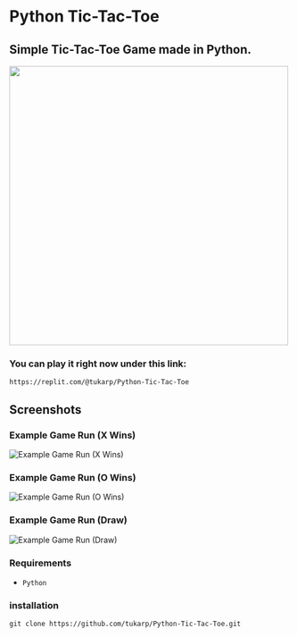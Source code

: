 # Python Tic-Tac-Toe

## Simple Tic-Tac-Toe Game made in Python.

<img src="https://github.com/tukarp/Python-Tic-Tac-Toe/blob/main/Images/Tic-Tac-Toe.png" width=500 height=500>

### You can play it right now under this link:

```
https://replit.com/@tukarp/Python-Tic-Tac-Toe
```

## Screenshots

### Example Game Run (X Wins)

![Example Game Run (X Wins)](https://github.com/tukarp/Python-Tic-Tac-Toe/blob/main/Images/Example%20Game%20Run%20(X%20Wins).png)

### Example Game Run (O Wins)

![Example Game Run (O Wins)](https://github.com/tukarp/Python-Tic-Tac-Toe/blob/main/Images/Example%20Game%20Run%20(O%20Wins).png)

### Example Game Run (Draw)

![Example Game Run (Draw)](https://github.com/tukarp/Python-Tic-Tac-Toe/blob/main/Images/Example%20Game%20Run%20(Draw).png)

### Requirements

- ```Python```

### installation

```
git clone https://github.com/tukarp/Python-Tic-Tac-Toe.git
```
